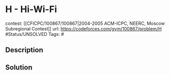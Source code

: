 # H - Hi-Wi-Fi

contest: [[CFICPC/100867/100867|2004-2005 ACM-ICPC, NEERC, Moscow Subregional Contest]]
url: https://codeforces.com/gym/100867/problem/H
#Status/UNSOLVED
Tags: #

## Description

## Solution

